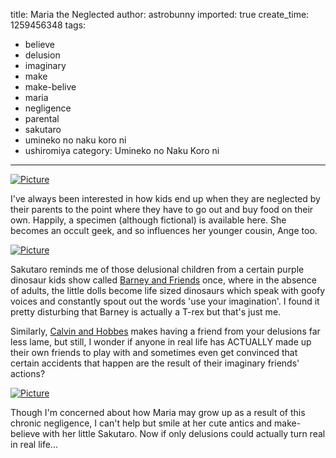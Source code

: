 title: Maria the Neglected
author: astrobunny
imported: true
create_time: 1259456348
tags:
- believe
- delusion
- imaginary
- make
- make-belive
- maria
- negligence
- parental
- sakutaro
- umineko no naku koro ni
- ushiromiya
category: Umineko no Naku Koro ni
---
 [![](wp-uploads/2009/11/wpid-gg_Umineko_no_Naku_Koro_ni_-_21_6EF4E653_0-500x281.jpg "Picture")](/images/wp-uploads/2009/11/wpid-gg_Umineko_no_Naku_Koro_ni_-_21_6EF4E653_0.jpg)  
  
I've always been interested in how kids end up when they are neglected by their parents to the point where they have to go out and buy food on their own. Happily, a specimen (although fictional) is available here. She becomes an occult geek, and so influences her younger cousin, Ange too.  
<!--more-->  
 [![](wp-uploads/2009/11/wpid-gg_Umineko_no_Naku_Koro_ni_-_21_6EF4E653_1-500x281.jpg "Picture")](/images/wp-uploads/2009/11/wpid-gg_Umineko_no_Naku_Koro_ni_-_21_6EF4E653_1.jpg)  
  
Sakutaro reminds me of those delusional children from a certain purple dinosaur kids show called [Barney and Friends](http://en.wikipedia.org/wiki/Barney_&_Friends) once, where in the absence of adults, the little dolls become life sized dinosaurs which speak with goofy voices and constantly spout out the words 'use your imagination'. I found it pretty disturbing that Barney is actually a T-rex but that's just me.  
  
Similarly, [Calvin and Hobbes](http://en.wikipedia.org/wiki/Calvin_and_Hobbes) makes having a friend from your delusions far less lame, but still, I wonder if anyone in real life has ACTUALLY made up their own friends to play with and sometimes even get convinced that certain accidents that happen are the result of their imaginary friends' actions?  
  
 [![](wp-uploads/2009/11/wpid-gg_Umineko_no_Naku_Koro_ni_-_21_6EF4E653_2-500x281.jpg "Picture")](/images/wp-uploads/2009/11/wpid-gg_Umineko_no_Naku_Koro_ni_-_21_6EF4E653_2.jpg)  
  
Though I'm concerned about how Maria may grow up as a result of this chronic negligence, I can't help but smile at her cute antics and make-believe with her little Sakutaro. Now if only delusions could actually turn real in real life...